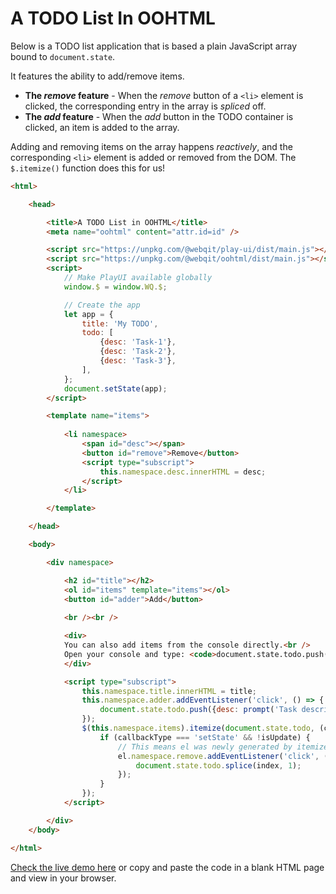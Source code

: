 # A TODO List In OOHTML
Below is a TODO list application that is based a plain JavaScript array bound to `document.state`.

It features the ability to add/remove items.
+ **The *remove* feature** - When the *remove* button of a `<li>` element is clicked, the corresponding entry in the array is *spliced* off.
+ **The *add* feature** - When the *add* button in the TODO container is clicked, an item is added to the array.

Adding and removing items on the array happens *reactively*, and the corresponding `<li>` element is added or removed from the DOM. The `$.itemize()` function does this for us!

```html
<html>

    <head>

        <title>A TODO List in OOHTML</title>
        <meta name="oohtml" content="attr.id=id" />

        <script src="https://unpkg.com/@webqit/play-ui/dist/main.js"></script>
        <script src="https://unpkg.com/@webqit/oohtml/dist/main.js"></script>
        <script>
            // Make PlayUI available globally
            window.$ = window.WQ.$;

            // Create the app
            let app = {
                title: 'My TODO',
                todo: [
                    {desc: 'Task-1'},
                    {desc: 'Task-2'},
                    {desc: 'Task-3'},
                ],
            };
            document.setState(app);
        </script>

        <template name="items">
            
            <li namespace>
                <span id="desc"></span>
                <button id="remove">Remove</button>
                <script type="subscript">
                    this.namespace.desc.innerHTML = desc;
                </script>
            </li>

        </template>

    </head>

    <body>

        <div namespace>

            <h2 id="title"></h2>
            <ol id="items" template="items"></ol>
            <button id="adder">Add</button>
            
            <br /><br />

            <div>
            You can also add items from the console directly.<br />
            Open your console and type: <code>document.state.todo.push({desc:"New Item"})</code>
            </div>

            <script type="subscript">
                this.namespace.title.innerHTML = title;
                this.namespace.adder.addEventListener('click', () => {
                    document.state.todo.push({desc: prompt('Task description'),});
                });
                $(this.namespace.items).itemize(document.state.todo, (callbackType, el, data, index, isUpdate) => {
                    if (callbackType === 'setState' && !isUpdate) {
                        // This means el was newly generated by itemize()
                        el.namespace.remove.addEventListener('click', () => {
                            document.state.todo.splice(index, 1);
                        });
                    }
                });
            </script>

        </div>
    </body>

</html>
```
 
[Check the live demo here](//webqit.io/tooling/.docs/oohtml/examples/todo/.demos/index.html) or copy and paste the code in a blank HTML page and view in your browser.
